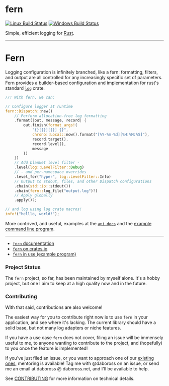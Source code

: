 fern
====
[![Linux Build Status][travis-image]][travis-builds]
[![Windows Build Status][appveyor-image]][appveyor-builds]

Simple, efficient logging for [Rust].

---

Fern
====

Logging configuration is infinitely branched, like a fern: formatting, filters, and output are all controlled for any increasingly specific set of parameters. Fern provides a builder-based configuration and implementation for rust's standard [`log`] crate.

```rust
//! With fern, we can:

// Configure logger at runtime
fern::Dispatch::new()
    // Perform allocation-free log formatting
    .format(|out, message, record| {
        out.finish(format_args!(
            "{}[{}][{}] {}",
            chrono::Local::now().format("[%Y-%m-%d][%H:%M:%S]"),
            record.target(),
            record.level(),
            message
        ))
    })
    // Add blanket level filter -
    .level(log::LevelFilter::Debug)
    // - and per-namespace overrides
    .level_for("hyper", log::LevelFilter::Info)
    // Output to stdout, files, and other Dispatch configurations
    .chain(std::io::stdout())
    .chain(fern::log_file("output.log")?)
    // Apply globally
    .apply()?;

// and log using log crate macros!
info!("helllo, world!");
```

More contrived, and useful, examples at the [`api docs`][fern-docs] and the [example command line program][fern-example].

---

- [`fern` documentation][fern-docs]
- [`fern` on crates.io](crates.io/crates/fern/)
- [`fern` in use (example program)][fern-example]

### Project Status

The `fern` project, so far, has been maintained by myself alone. It's a hobby project, but one I aim to keep at a high quality now and in the future.

### Contributing

With that said, contributions are also welcome!

The easiest way for you to contribute right now is to use `fern` in your application, and see where it's lacking. The current library should have a solid base, but not many log adapters or niche features.

If you have a use case `fern` does not cover, filing an issue will be immensely useful to me, to anyone wanting to contribute to the project, and (hopefully) to you once the feature is implemented!

If you've just filed an issue, or you want to approach one of our [existing ones](https://github.com/daboross/fern/issues), mentoring is available! Tag me with @daboross on an issue, or send me an email at daboross @ daboross.net, and I'll be available to help.

See [CONTRIBUTING](./CONTRIBUTING.md) for more information on technical details.

[Rust]: https://www.rust-lang.org/
[travis-image]: https://travis-ci.org/daboross/fern.svg?branch=master
[travis-builds]: https://travis-ci.org/daboross/fern
[appveyor-image]: https://ci.appveyor.com/api/projects/status/github/daboross/fern?branch=master&svg=true
[appveyor-builds]: https://ci.appveyor.com/project/daboross/fern
[fern-docs]: https://dabo.guru/rust/fern/
[fern-example]: https://github.com/daboross/fern/tree/master/examples/cmd-program.rs
[`log`]: https://github.com/rust-lang-nursery/log
